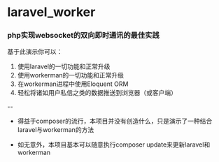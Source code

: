 # laravel_worker

### php实现websocket的双向即时通讯的最佳实践

基于此演示你可以：

1. 使用laravel的一切功能和正常升级
2. 使用workerman的一切功能和正常升级
3. 在workerman进程中使用Eloquent ORM
4. 轻松将诸如用户私信之类的数据推送到浏览器（或客户端）

--

 - 得益于composer的流行，本项目并没有创造什么，只是演示了一种结合laravel与workerman的方法

 - 如无意外，本项目基本可以随意执行composer update来更新laravel和workerman
